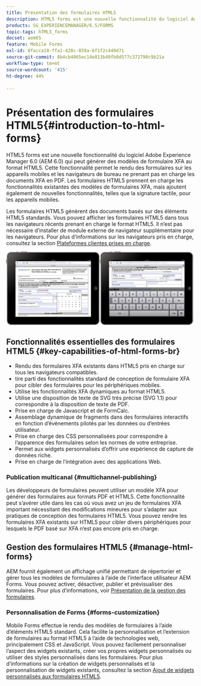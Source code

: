 ```yaml
---
title: Présentation des formulaires HTML5
description: HTML5 forms est une nouvelle fonctionnalité du logiciel Adobe Experience Manager 6.0 (AEM 6.0) qui peut générer des modèles de formulaire XFA au format HTML5.
products: SG_EXPERIENCEMANAGER/6.5/FORMS
topic-tags: hTML5_forms
docset: aem65
feature: Mobile Forms
exl-id: 0facca18-ffa1-420c-859a-6f1f2c449d71
source-git-commit: 8b4cb4065ec14e813b49fb0d577c372790c9b21a
workflow-type: tm+mt
source-wordcount: '415'
ht-degree: 44%

---
```


# Présentation des formulaires HTML5{#introduction-to-html-forms}

HTML5 forms est une nouvelle fonctionnalité du logiciel Adobe Experience Manager 6.0 (AEM 6.0) qui peut générer des modèles de formulaire XFA au format HTML5. Cette fonctionnalité permet le rendu des formulaires sur les appareils mobiles et les navigateurs de bureau ne prenant pas en charge les documents XFA en PDF. Les formulaires HTML5 prennent en charge les fonctionnalités existantes des modèles de formulaires XFA, mais ajoutent également de nouvelles fonctionnalités, telles que la signature tactile, pour les appareils mobiles.

Les formulaires HTML5 génèrent des documents basés sur des éléments HTML5 standards. Vous pouvez afficher les formulaires HTML5 dans tous les navigateurs récents prenant en charge le format HTML5. Il n’est pas nécessaire d’installer de module externe de navigateur supplémentaire pour les navigateurs. Pour plus d’informations sur les navigateurs pris en charge, consultez la section [Plateformes clientes prises en charge](https://adobe.com/go/learn_aemforms_supportedplatforms_63_fr).

![Aperçu du formulaire HTML5](do-not-localize/mobile_form_on_an_ipad_date_14.png)

## Fonctionnalités essentielles des formulaires HTML5 {#key-capabilities-of-html-forms-br}

* Rendu des formulaires XFA existants dans HTML5 pris en charge sur tous les navigateurs compatibles.
* tire parti des fonctionnalités standard de conception de formulaire XFA pour cibler des formulaires pour les périphériques mobiles.
* Utilise les fonctionnalités XFA dynamiques au format HTML5.
* Utilise une disposition de texte de SVG très précise (SVG 1.1) pour correspondre à la disposition de texte de PDF.
* Prise en charge de Javascript et de FormCalc.
* Assemblage dynamique de fragments dans des formulaires interactifs en fonction d’événements pilotés par les données ou d’entrées utilisateur.
* Prise en charge des CSS personnalisées pour correspondre à l’apparence des formulaires selon les normes de votre entreprise.
* Permet aux widgets personnalisés d’offrir une expérience de capture de données riche.
* Prise en charge de l’intégration avec des applications Web.

### Publication multicanal {#multichannel-publishing}

Les développeurs de formulaires peuvent utiliser un modèle XFA pour générer des formulaires aux formats PDF et HTML5. Cette fonctionnalité peut s’avérer utile dans les cas où vous avez un jeu de formulaires XFA important nécessitant des modifications mineures pour s’adapter aux pratiques de conception des formulaires HTML5. Vous pouvez rendre les formulaires XFA existants sur HTML5 pour cibler divers périphériques pour lesquels le PDF basé sur XFA n’est pas encore pris en charge.

## Gestion des formulaires HTML5 {#manage-html-forms}

AEM fournit également un affichage unifié permettant de répertorier et gérer tous les modèles de formulaires à l’aide de l’interface utilisateur AEM Forms. Vous pouvez activer, désactiver, publier et prévisualiser des formulaires. Pour plus d’informations, voir [Présentation de la gestion des formulaires](../../forms/using/introduction-managing-forms.md).

### Personnalisation de Forms {#forms-customization}

Mobile Forms effectue le rendu des modèles de formulaires à l’aide d’éléments HTML5 standard. Cela facilite la personnalisation et l’extension de formulaires au format HTML5 à l’aide de technologies web, principalement CSS et JavaScript. Vous pouvez facilement personnaliser l’aspect des widgets existants, créer vos propres widgets personnalisés ou utiliser des styles personnalisés dans les formulaires. Pour plus d’informations sur la création de widgets personnalisés et la personnalisation de widgets existants, consultez la section [Ajout de widgets personnalisés aux formulaires HTML5](../../forms/using/custom-widgets.md).
